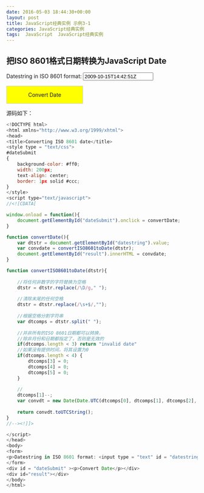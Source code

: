 ```yaml
---
date: 2016-05-03 18:44:30+00:00
layout: post
title: JavaScript经典实例 示例3-1
categories: JavaScript经典实例
tags:  JavaScript  JavaScript经典实例
---
```


把ISO 8601格式日期转换为JavaScript Date
----------------

<html xmlns="http://www.w3.org/1999/xhtml">
<head>
<title>Converting ISO 8601 date</title>
<style type = "text/css">
#dateSubmit
{
    background-color: #ff0;
    width: 200px;
    text-align: center;
    border: 1px solid #ccc;
}
</style>
<script type="text/javascript">
//<![CDATA[

window.onload = function(){
    document.getElementById("dateSubmit").onclick = convertDate;
}

function convertDate(){
    var dtstr = document.getElementById("datestring").value;
    var convdate = convertISO8601toDate(dtstr);
    document.getElementById("result").innerHTML = convdate;
}

function convertISO8601toDate(dtstr){
    
    //将任何非数字的字符替换为空格
    dtstr = dtstr.replace(/\D/g," ");
    
    //清除末尾的任何空格
    dtstr = dtstr.replace(/\s+$/,"");
    
    //根据空格分割字符串
    var dtcomps = dtstr.split(" ");
    
    //并非所有的ISO 8601日期都可以转换，
    //除非月份和日期都指定了，否则是无效的
    if(dtcomps.length < 3) return "invalid date"
    //如果没有提供时间，将其设置为0
    if(dtcomps.length < 4) {
        dtcomps[3] = 0;
        dtcomps[4] = 0;
        dtcomps[5] = 0;
    }
    
    //
    dtcomps[1]--;
    var convdt = new Date(Date.UTC(dtcomps[0], dtcomps[1], dtcomps[2], dtcomps[3], dtcomps[4], dtcomps[5]));
    
    return convdt.toUTCString();
}
//--><!]]>

</script>
</head>
<body>
<form>
<p>Datestring in ISO 8601 format: <input type = "text" id = "datestring" placeholder="2009-10-15T14:42:51Z" value="2009-10-15T14:42:51Z"/></p>
</form>
<div id = "dateSubmit" ><p>Convert Date</p></div>
<div id="result"></div>
</body>
</html>


源码如下：

``` javascript
<!DOCTYPE html>
<html xmlns="http://www.w3.org/1999/xhtml">
<head>
<title>Converting ISO 8601 date</title>
<style type = "text/css">
#dateSubmit
{
    background-color: #ff0;
    width: 200px;
    text-align: center;
    border: 1px solid #ccc;
}
</style>
<script type="text/javascript">
//<![CDATA[

window.onload = function(){
    document.getElementById("dateSubmit").onclick = convertDate;
}

function convertDate(){
    var dtstr = document.getElementById("datestring").value;
    var convdate = convertISO8601toDate(dtstr);
    document.getElementById("result").innerHTML = convdate;
}

function convertISO8601toDate(dtstr){
    
    //将任何非数字的字符替换为空格
    dtstr = dtstr.replace(/\D/g," ");
    
    //清除末尾的任何空格
    dtstr = dtstr.replace(/\s+$/,"");
    
    //根据空格分割字符串
    var dtcomps = dtstr.split(" ");
    
    //并非所有的ISO 8601日期都可以转换，
    //除非月份和日期都指定了，否则是无效的
    if(dtcomps.length < 3) return "invalid date"
    //如果没有提供时间，将其设置为0
    if(dtcomps.length < 4) {
        dtcomps[3] = 0;
        dtcomps[4] = 0;
        dtcomps[5] = 0;
    }
    
    //
    dtcomps[1]--;
    var convdt = new Date(Date.UTC(dtcomps[0], dtcomps[1], dtcomps[2], dtcomps[3], dtcomps[4], dtcomps[5]));
    
    return convdt.toUTCString();
}
//--><!]]>

</script>
</head>
<body>
<form>
<p>Datestring in ISO 8601 format: <input type = "text" id = "datestring" /></p>
</form>
<div id = "dateSubmit" ><p>Convert Date</p></div>
<div id="result"></div>
</body>
</html>
``` 
